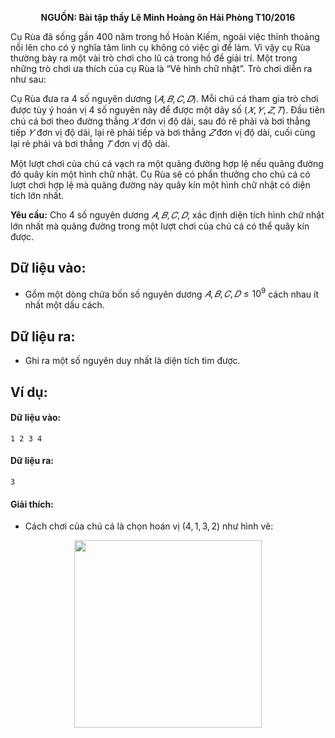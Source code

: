**<center>NGUỒN: Bài tập thầy Lê Minh Hoàng ôn Hải Phòng T10/2016</center>**

Cụ Rùa đã sống gần $400$ năm trong hồ Hoàn Kiếm, ngoài việc thỉnh thoảng nổi lên cho có ý nghĩa tâm linh cụ không có việc gì để làm. Vì vậy cụ Rùa thường bày ra một vài trò chơi cho lũ cá trong hồ để giải trí. Một trong những trò chơi ưa thích của cụ Rùa là “Vẽ hình chữ nhật”. Trò chơi diễn ra như sau:

Cụ Rùa đưa ra $4$ số nguyên dương $(𝐴, 𝐵, 𝐶, 𝐷)$. Mỗi chú cá tham gia trò chơi được tùy ý hoán vị $4$ số  nguyên này để được một dãy số $(𝑋, 𝑌, 𝑍, 𝑇)$. Đầu tiên chú cá bơi theo đường thẳng $𝑋$ đơn vị độ dài, sau đó rẽ phải và bơi thẳng tiếp $𝑌$ đơn vị độ dài, lại rẽ phải tiếp và bơi thẳng $𝑍$ đơn vị độ dài, cuối cùng lại rẻ phải và bơi thẳng $𝑇$ đơn vị độ dài.

Một lượt chơi của chú cá vạch ra một quãng đường hợp lệ nếu quãng đường đó quây kín một hình chữ nhật. Cụ Rùa sẽ có phần thưởng cho chú cá có lượt chơi hợp lệ mà quãng đường này quây kín một hình chữ nhật có diện tích lớn nhất.

**Yêu cầu:** Cho $4$ số nguyên dương $𝐴, 𝐵, 𝐶, 𝐷$, xác định diện tích hình chữ nhật lớn nhất mà quãng đường trong một lượt chơi của chú cá có thể quây kín được.

## Dữ liệu vào:
- Gồm một dòng chứa bốn số nguyên dương $𝐴, 𝐵, 𝐶, 𝐷 ≤ 10^9$ cách nhau ít nhất một dấu cách.

## Dữ liệu ra:
- Ghi ra một số nguyên duy nhất là diện tích tìm được.

## Ví dụ:
#### Dữ liệu vào:
```
1 2 3 4
```

#### Dữ liệu ra:
```
3
```

#### Giải thích:
- Cách chơi của chú cá là chọn hoán vị $(4,1,3,2)$ như hình vẽ:
<center><img src="TURTLE.svg" width="300px" /></center>